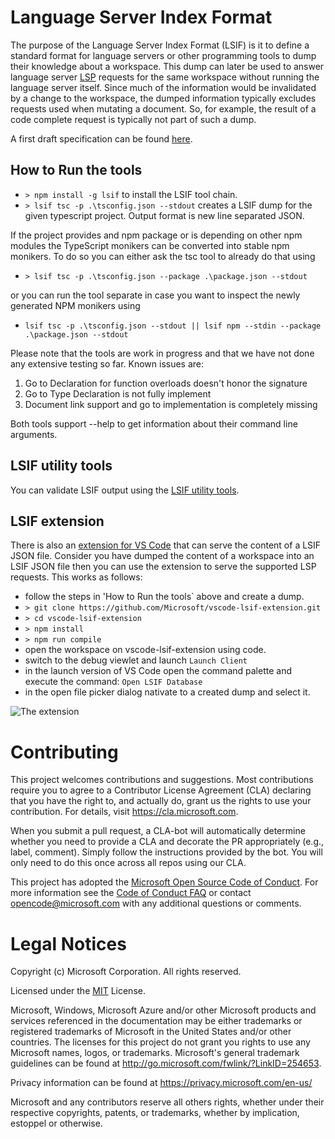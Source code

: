 # Language Server Index Format

The purpose of the Language Server Index Format (LSIF) is it to define a standard format for language servers or other programming tools to dump their knowledge about a workspace. This dump can later be used to answer language server [LSP](https://microsoft.github.io/language-server-protocol/) requests for the same workspace without running the language server itself. Since much of the information would be invalidated by a change to the workspace, the dumped information typically excludes requests used when mutating a document. So, for example, the result of a code complete request is typically not part of such a dump.

A first draft specification can be found [here](https://github.com/Microsoft/language-server-protocol/blob/master/indexFormat/specification.md).

## How to Run the tools

- `> npm install -g lsif` to install the LSIF tool chain.
- `> lsif tsc -p .\tsconfig.json --stdout` creates a LSIF dump for the given typescript project. Output format is new line separated JSON.

If the project provides and npm package or is depending on other npm modules the TypeScript monikers can be converted into stable npm monikers. To do so you can either ask the tsc tool to already do that using

- `> lsif tsc -p .\tsconfig.json --package .\package.json --stdout`

or you can run the tool separate in case you want to inspect the newly generated NPM monikers using

- `lsif tsc -p .\tsconfig.json --stdout || lsif npm --stdin --package .\package.json --stdout`

Please note that the tools are work in progress and that we have not done any extensive testing so far. Known issues are:

1. Go to Declaration for function overloads doesn't honor the signature
1. Go to Type Declaration is not fully implement
1. Document link support and go to implementation is completely  missing

Both tools support --help to get information about their command line arguments.

## LSIF utility tools

You can validate LSIF output using the [LSIF utility tools](tooling/README.md).

## LSIF extension

There is also an [extension for VS Code](https://github.com/Microsoft/vscode-lsif-extension) that can serve the content of a LSIF JSON file. Consider you have dumped the content of a workspace into an LSIF JSON file then you can use the extension to serve the supported LSP requests. This works as follows:

- follow the steps in 'How to Run the tools` above and create a dump.
- `> git clone https://github.com/Microsoft/vscode-lsif-extension.git`
- `> cd vscode-lsif-extension`
- `> npm install`
- `> npm run compile`
- open the workspace on vscode-lsif-extension using code.
- switch to the debug viewlet and launch `Launch Client`
- in the launch version of VS Code open the command palette and execute the command: `Open LSIF Database`
- in the open file picker dialog nativate to a created dump and select it.

![The extension](./images/extension.png)

# Contributing

This project welcomes contributions and suggestions.  Most contributions require you to agree to a
Contributor License Agreement (CLA) declaring that you have the right to, and actually do, grant us
the rights to use your contribution. For details, visit https://cla.microsoft.com.

When you submit a pull request, a CLA-bot will automatically determine whether you need to provide
a CLA and decorate the PR appropriately (e.g., label, comment). Simply follow the instructions
provided by the bot. You will only need to do this once across all repos using our CLA.

This project has adopted the [Microsoft Open Source Code of Conduct](https://opensource.microsoft.com/codeofconduct/).
For more information see the [Code of Conduct FAQ](https://opensource.microsoft.com/codeofconduct/faq/) or
contact [opencode@microsoft.com](mailto:opencode@microsoft.com) with any additional questions or comments.

# Legal Notices

Copyright (c) Microsoft Corporation. All rights reserved.

Licensed under the [MIT](LICENSE) License.

Microsoft, Windows, Microsoft Azure and/or other Microsoft products and services referenced in the documentation
may be either trademarks or registered trademarks of Microsoft in the United States and/or other countries.
The licenses for this project do not grant you rights to use any Microsoft names, logos, or trademarks.
Microsoft's general trademark guidelines can be found at http://go.microsoft.com/fwlink/?LinkID=254653.

Privacy information can be found at https://privacy.microsoft.com/en-us/

Microsoft and any contributors reserve all others rights, whether under their respective copyrights, patents,
or trademarks, whether by implication, estoppel or otherwise.
